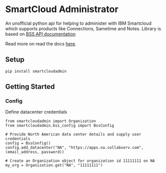 # SmartCloud Administrator

An unofficial python api for helping to administer with IBM Smartcloud
which supports products like Connections, Sametime and Notes.
Library is based on [BSS API documentation](https://www-10.lotus.com/ldd/appdevwiki.nsf/xpAPIViewer.xsp?lookupName=API+Reference)

Read more on read the docs [here](https://smartcloud-administrator.readthedocs.io/en/latest/).

## Setup
    pip install smartcloudadmin


## Getting Started

### Config
Define datacenter credentials 

    from smartcloudadmin import Organization
    from smartcloudadmin.bss_config import BssConfig

    # Provide North American data center details and supply user credentials
    config = BssConfig()
    config.add_datacenter("NA", "https://apps.na.collabserv.com", (email_address, password))

    # Create an Organization object for organization id 11111111 on NA
    my_org = Organization.get("NA", "11111111")
